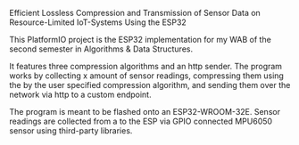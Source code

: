 Efficient Lossless Compression and Transmission of Sensor Data on Resource-Limited IoT-Systems Using the ESP32

This PlatformIO project is the ESP32 implementation for my WAB of the second semester in Algorithms & Data Structures.

It features three compression algorithms and an http sender.
The program works by collecting x amount of sensor readings, compressing them using the by the user specified compression algorithm, and sending them over the network via http to a custom endpoint.

The program is meant to be flashed onto an ESP32-WROOM-32E.
Sensor readings are collected from a to the ESP via GPIO connected MPU6050 sensor using third-party libraries.
